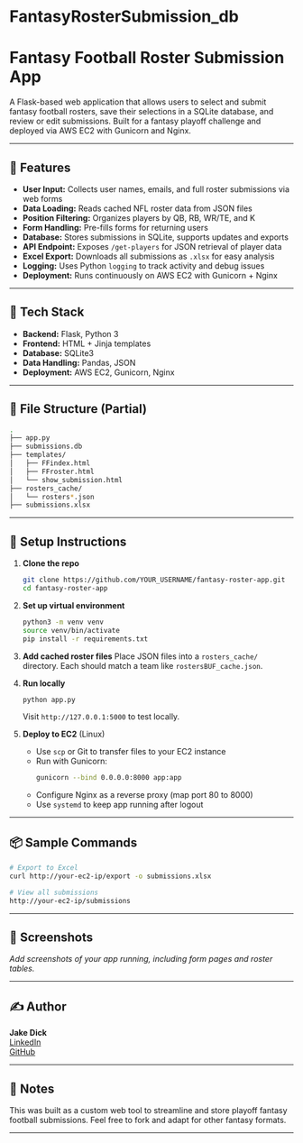 # FantasyRosterSubmission_db
# Fantasy Football Roster Submission App

A Flask-based web application that allows users to select and submit fantasy football rosters, save their selections in a SQLite database, and review or edit submissions. Built for a fantasy playoff challenge and deployed via AWS EC2 with Gunicorn and Nginx.

---

## 🚀 Features

- **User Input:** Collects user names, emails, and full roster submissions via web forms
- **Data Loading:** Reads cached NFL roster data from JSON files
- **Position Filtering:** Organizes players by QB, RB, WR/TE, and K
- **Form Handling:** Pre-fills forms for returning users
- **Database:** Stores submissions in SQLite, supports updates and exports
- **API Endpoint:** Exposes `/get-players` for JSON retrieval of player data
- **Excel Export:** Downloads all submissions as `.xlsx` for easy analysis
- **Logging:** Uses Python `logging` to track activity and debug issues
- **Deployment:** Runs continuously on AWS EC2 with Gunicorn + Nginx

---

## 🧱 Tech Stack

- **Backend:** Flask, Python 3
- **Frontend:** HTML + Jinja templates
- **Database:** SQLite3
- **Data Handling:** Pandas, JSON
- **Deployment:** AWS EC2, Gunicorn, Nginx

---

## 📂 File Structure (Partial)

```bash
.
├── app.py
├── submissions.db
├── templates/
│   ├── FFindex.html
│   ├── FFroster.html
│   └── show_submission.html
├── rosters_cache/
│   └── rosters*.json
├── submissions.xlsx
```

---

## 🔧 Setup Instructions

1. **Clone the repo**
   ```bash
   git clone https://github.com/YOUR_USERNAME/fantasy-roster-app.git
   cd fantasy-roster-app
   ```

2. **Set up virtual environment**
   ```bash
   python3 -m venv venv
   source venv/bin/activate
   pip install -r requirements.txt
   ```

3. **Add cached roster files**
   Place JSON files into a `rosters_cache/` directory. Each should match a team like `rostersBUF_cache.json`.

4. **Run locally**
   ```bash
   python app.py
   ```
   Visit `http://127.0.0.1:5000` to test locally.

5. **Deploy to EC2** (Linux)
   - Use `scp` or Git to transfer files to your EC2 instance
   - Run with Gunicorn:  
     ```bash
     gunicorn --bind 0.0.0.0:8000 app:app
     ```
   - Configure Nginx as a reverse proxy (map port 80 to 8000)
   - Use `systemd` to keep app running after logout

---

## 📦 Sample Commands

```bash
# Export to Excel
curl http://your-ec2-ip/export -o submissions.xlsx

# View all submissions
http://your-ec2-ip/submissions
```

---

## 📸 Screenshots
_Add screenshots of your app running, including form pages and roster tables._

---

## ✍ Author

**Jake Dick**  
[LinkedIn](https://www.linkedin.com/in/jake-dick-2a37aa170/)  
[GitHub](https://github.com/jakedick01)

---

## 🏈 Notes
This was built as a custom web tool to streamline and store playoff fantasy football submissions. Feel free to fork and adapt for other fantasy formats.

---

